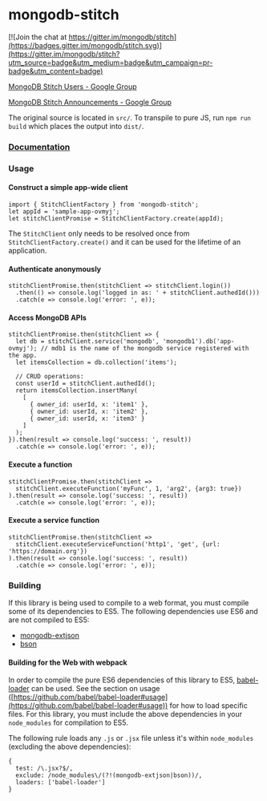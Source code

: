 # mongodb-stitch

[![Join the chat at https://gitter.im/mongodb/stitch](https://badges.gitter.im/mongodb/stitch.svg)](https://gitter.im/mongodb/stitch?utm_source=badge&utm_medium=badge&utm_campaign=pr-badge&utm_content=badge)

[MongoDB Stitch Users - Google Group](https://groups.google.com/d/forum/mongodb-stitch-users)

[MongoDB Stitch Announcements - Google Group](https://groups.google.com/d/forum/mongodb-stitch-announce)

The original source is located in `src/`.
To transpile to pure JS, run `npm run build` which places the output into `dist/`.

### [Documentation](https://s3.amazonaws.com/stitch-sdks/js/docs/master/index.html)

### Usage

#### Construct a simple app-wide client

```
import { StitchClientFactory } from 'mongodb-stitch';
let appId = 'sample-app-ovmyj';
let stitchClientPromise = StitchClientFactory.create(appId);
```

The `StitchClient` only needs to be resolved once from `StitchClientFactory.create()` and it can be used for the lifetime of an application.

#### Authenticate anonymously

```
stitchClientPromise.then(stitchClient => stitchClient.login())
  .then(() => console.log('logged in as: ' + stitchClient.authedId()))
  .catch(e => console.log('error: ', e));
```

#### Access MongoDB APIs

```
stitchClientPromise.then(stitchClient => {
  let db = stitchClient.service('mongodb', 'mongodb1').db('app-ovmyj'); // mdb1 is the name of the mongodb service registered with the app.
  let itemsCollection = db.collection('items');

  // CRUD operations:
  const userId = stitchClient.authedId();
  return itemsCollection.insertMany(
    [ 
      { owner_id: userId, x: 'item1' }, 
      { owner_id: userId, x: 'item2' }, 
      { owner_id: userId, x: 'item3' } 
    ]
  );
}).then(result => console.log('success: ', result))
  .catch(e => console.log('error: ', e));
```

#### Execute a function

```
stitchClientPromise.then(stitchClient => 
  stitchClient.executeFunction('myFunc', 1, 'arg2', {arg3: true})
).then(result => console.log('success: ', result))
  .catch(e => console.log('error: ', e));
```


#### Execute a service function

```
stitchClientPromise.then(stitchClient =>
  stitchClient.executeServiceFunction('http1', 'get', {url: 'https://domain.org'})
).then(result => console.log('success: ', result))
  .catch(e => console.log('error: ', e));
```

### Building

If this library is being used to compile to a web format, you must compile some of its dependencies to ES5. The following dependencies use ES6 and are not compiled to ES5:

* [mongodb-extjson](https://github.com/mongodb-js/mongodb-extjson)
* [bson](https://github.com/mongodb/js-bson)

#### Building for the Web with webpack

In order to compile the pure ES6 dependencies of this library to ES5, [babel-loader](https://github.com/babel/babel-loader) can be used. See the section on usage ([https://github.com/babel/babel-loader#usage](https://github.com/babel/babel-loader#usage)) for how to load specific files. For this library, you must  include the above dependencies in your `node_modules` for compilation to ES5.

The following rule loads any `.js` or `.jsx` file unless it's within `node_modules` (excluding the above dependencies):

```
{
  test: /\.jsx?$/,
  exclude: /node_modules\/(?!(mongodb-extjson|bson))/,
  loaders: ['babel-loader']
}
```

